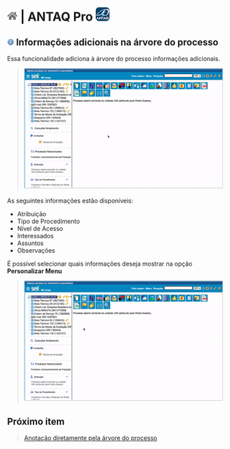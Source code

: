 # [![Home](../img/home.png)](../) |  ANTAQ Pro ![Icone](../img/icon-32.png)

## ![ANTAQ Pro Enviar documentos](../img/icon-infoarvore.png) Informações adicionais na árvore do processo

Essa funcionalidade adiciona à árvore do processo informações adicionais. 

> ![Tela Informações na árvore](../img/tela-infoarvore.gif)  

As seguintes informações estão disponíveis:
- Atribuição
- Tipo de Procedimento
- Nível de Acesso
- Interessados
- Assuntos
- Observações

É possível selecionar quais informações deseja mostrar na opção **Personalizar Menu**

> ![Tela Informações na árvore](../img/tela-infoarvore1.gif) 

## Próximo item

> [Anotação diretamente pela árvore do processo](../pages/NOTAARVORE.md)
